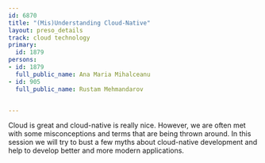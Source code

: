 ---
id: 6870
title: "(Mis)Understanding Cloud-Native"
layout: preso_details
track: cloud technology
primary:
  id: 1879
persons:
- id: 1879
  full_public_name: Ana Maria Mihalceanu
- id: 905
  full_public_name: Rustam Mehmandarov

---
Cloud is great and cloud-native is really nice. However, we are often met with some misconceptions and terms that are being thrown around. In this session we will try to bust a few myths about cloud-native development and help to develop better and more modern applications.